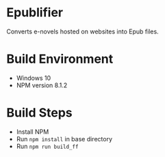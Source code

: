 # Epublifier #

Converts e-novels hosted on websites into Epub files.

# Build Environment #
- Windows 10
- NPM version 8.1.2

# Build Steps #
- Install NPM
- Run `npm install` in base directory 
- Run `npm run build_ff`